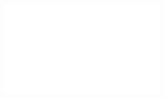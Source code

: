 ![](https://raw.githubusercontent.com/canhsat-tinhiu/github-stats/master/generated/languages.svg#gh-light-mode-only)
